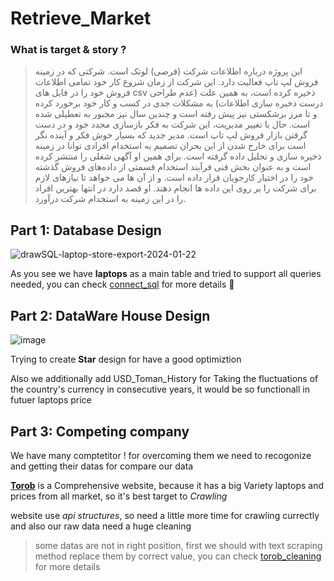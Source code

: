 # Retrieve_Market

### What is target & story ?

> این پروژه درباره اطلاعات شرکت (فرضی) لوتک است. شرکتی که در زمینه فروش لپ تاپ فعالیت دارد. این شرکت از زمان شروع کار خود تمامی اطلاعات فروش خود را در فایل های csv ذخیره کرده است، به همین علت (عدم طراحی درست ذخیره سازی اطلاعات) به مشکلات جدی در کسب و کار خود برخورد کرده و تا مرز برشکستی نیز پیش رفته است و چندین سال نیز مجبور به تعطیلی شده است.
حال با تغییر مدیریت، این شرکت به فکر بازسازی مجدد خود و در دست گرفتن بازار فروش لپ تاپ است. مدیر جدید که بسیار خوش فکر و آینده نگر است برای خارج شدن از این بحران تصمیم به استخدام افرادی توانا در زمینه ذخیره سازی و تحلیل داده گرفته است. برای همین او آگهی شغلی را منتشر کرده است و به عنوان بخش فنی فرآیند استخدام قسمتی از داده‌های فروش گذشته خود را در اختیار کارجویان قرار داده است. و از آن ها می خواهد تا نیازهای لازم برای شرکت را بر روی این داده ها انجام دهند. او قصد دارد در انتها بهترین افراد را در این زمینه به استخدام شرکت درآورد.

## Part 1: Database Design

![drawSQL-laptop-store-export-2024-01-22](https://github.com/Mahdi-mghs/Retrieve_Market/assets/47474659/136b983b-c7ad-496e-b993-68da097f0932)

As you see we have __laptops__ as a main table and tried to support all queries needed, you can check [connect_sql](https://github.com/Mahdi-mghs/Retrieve_Market/blob/main/BI/connect_sql.ipynb) for more details 🦖

## Part 2: DataWare House Design

![image](https://github.com/Mahdi-mghs/Retrieve_Market/assets/47474659/29c9c1bf-8ff5-4622-9bb7-15de2a08e58c)

Trying to create **Star** design for have a good optimiztion

Also we additionally add USD_Toman_History for Taking the fluctuations of the country's currency in consecutive years, it would be so functionall in futuer laptops price

## Part 3: Competing company

We have many comptetitor ! for overcoming them we need to recogonize and getting their datas for compare our data

[**Torob**](https://torob.com/browse/99/%D9%84%D9%BE-%D8%AA%D8%A7%D9%BE-%D9%88-%D9%86%D9%88%D8%AA-%D8%A8%D9%88%DA%A9-laptop/) is a Comprehensive website, because it has a big Variety laptops and prices from all market, so it's best target to _Crawling_

website use *api structures*, so need a little more time for crawling currectly and also our raw data need a huge cleaning
> some datas are not in right position, first we should with text scraping method replace them by correct value, you can check [torob_cleaning](https://github.com/Mahdi-mghs/Retrieve_Market/blob/main/Crawl/torob_cleaning.ipynb) for more details

